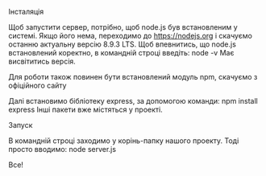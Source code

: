 Інсталяція

Щоб запустити сервер, потрібно, щоб node.js був встановленим у системі. 
Якщо його нема, переходимо до https://nodejs.org і скачуємо останню актуальну версію 8.9.3 LTS.
Щоб впевнитись, що node.js встановлений коректно, в командній строці введіть: node -v
Має висвітитись версія.

Для роботи також повинен бути встановлений модуль npm, скачуємо з офіційного сайту

Далі встановимо бібліотеку express, за допомогою команди: npm install express
Інші пакети вже містяться у проекті.



Запуск

В командній строці заходимо у корінь-папку нашого проекту.
Тоді просто вводимо: node server.js

Все!